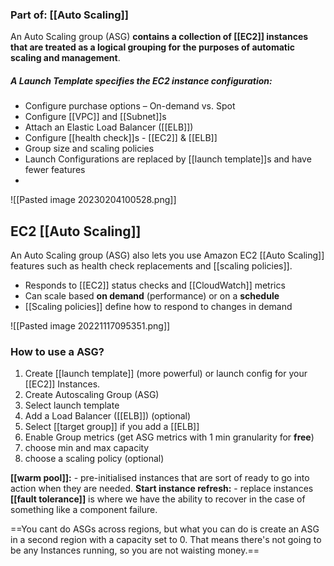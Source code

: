 ### Part of: [[Auto Scaling]]

An Auto Scaling group (ASG) **contains a collection of [[EC2]] instances that are treated as a logical grouping for the purposes of automatic scaling and management**. 

##### A Launch Template specifies the EC2 instance configuration:

*   Configure purchase options – On-demand vs. Spot
*   Configure [[VPC]] and [[Subnet]]s
*   Attach an Elastic Load Balancer ([[ELB]])
*   Configure [[health check]]s - [[EC2]] & [[ELB]]
*   Group size and scaling policies
*   Launch Configurations are replaced by [[launch template]]s and have fewer features
* 
![[Pasted image 20230204100528.png]]

## EC2 [[Auto Scaling]]

An Auto Scaling group (ASG) also lets you use Amazon EC2 [[Auto Scaling]] features such as health check replacements and [[scaling policies]].

*   Responds to [[EC2]] status checks and [[CloudWatch]] metrics
*   Can scale based **on demand** (performance) or on a **schedule**
*   [[Scaling policies]] define how to respond to changes in demand

![[Pasted image 20221117095351.png]]

### How to use a ASG?

1. Create [[launch template]] (more powerful) or launch config for your [[EC2]] Instances.
2. Create Autoscaling Group (ASG)
3. Select launch template
4. Add a Load Balancer ([[ELB]]) (optional)
5. Select [[target group]] if you add a [[ELB]]
6. Enable Group metrics (get ASG metrics with 1 min granularity for **free**)
7. choose min and max capacity
8. choose a scaling policy (optional)

**[[warm pool]]:** - pre-initialised instances that are sort of ready to go into action when they are needed.
**Start instance refresh:** - replace instances
**[[fault tolerance]]** is where we have the ability to recover in the case of something like a component failure.

==You cant do ASGs across regions, but what you can do is create an ASG in a second region with a capacity set to 0. That means there's not going to be any Instances running, so you are not waisting money.==